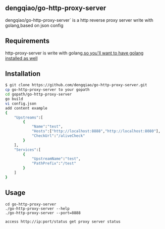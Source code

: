 ## dengqiao/go-http-proxy-server

dengqiao/go-http-proxy-server` is a http reverse proxy server write with golang,based on json config

## Requirements
http-proxy-server is write with golang,[so you'll want to have golang installed as well](http://golang.org/doc/install)

## Installation
```sh
$ git clone https://github.com/dengqiao/go-http-proxy-server.git
cp go-http-proxy-server to your gopath 
cd gopath/go-http-proxy-server
go build
vi config.json  
add content example
{	
	"Upstreams":[
		{
			"Name":"test",
			"Hosts":["http://localhost:8888","http://localhost:8080"],
			"CheckUrl":"/aliveCheck"
		}
	],
	"Services":[
		{
			"UpstreamName":"test",
			"PathPrefix":"/test"
		}
	]
}

```

## Usage

```
cd go-http-proxy-server
./go-http-proxy-server --help
./go-http-proxy-server --port=8888

access http://ip:port/status get proxy server status
```